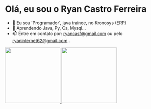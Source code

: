 # Olá, eu sou o Ryan Castro Ferreira

- 🔭 Eu sou 'Programador', java trainee, no Kronosys (ERP)
- 🌱 Aprendendo Java, Py, Cs, Mysql...
- 📫 Entre em contato por: ryancasf@gmail.com ou pelo ryaninternet62@gmail.com .

<div>
  <a href="https://github.com/RyanCasf">
    <img height="180em" src="https://github-readme-stats.vercel.app/api?username=RyanCasf&show_icons=true&theme=dark&include_all_commits=true&count_private=true" />
    <img height="180em" src="https://github-readme-stats.vercel.app/api/top-langs/?username=RyanCasf&layout=compact&langs_count=7&theme=dark" />
  </a>
</div>
